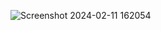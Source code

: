 ![Screenshot 2024-02-11 162054](https://github.com/ananyaD17/miniproject3/assets/157221594/15d970e4-f9dc-46bb-a6e0-1203cc0108de)
